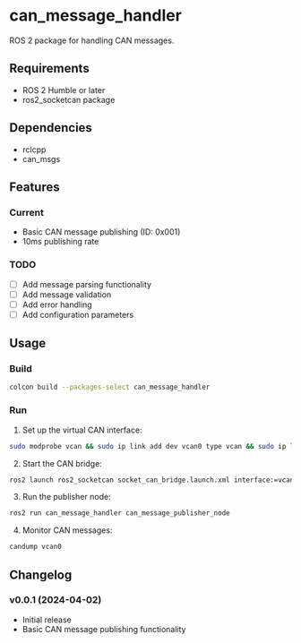 # can_message_handler

ROS 2 package for handling CAN messages.

## Requirements
- ROS 2 Humble or later
- ros2_socketcan package

## Dependencies
- rclcpp
- can_msgs

## Features
### Current
- Basic CAN message publishing (ID: 0x001)
- 10ms publishing rate

### TODO
- [ ] Add message parsing functionality
- [ ] Add message validation
- [ ] Add error handling
- [ ] Add configuration parameters

## Usage
### Build
```bash
colcon build --packages-select can_message_handler
```

### Run
1. Set up the virtual CAN interface:
```bash
sudo modprobe vcan && sudo ip link add dev vcan0 type vcan && sudo ip link set up vcan0
```

2. Start the CAN bridge:
```bash
ros2 launch ros2_socketcan socket_can_bridge.launch.xml interface:=vcan0
```

3. Run the publisher node:
```bash
ros2 run can_message_handler can_message_publisher_node
```

4. Monitor CAN messages:
```bash
candump vcan0
```

## Changelog
### v0.0.1 (2024-04-02)
- Initial release
- Basic CAN message publishing functionality 